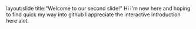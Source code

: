 layout:slide
title:"Welcome to our second slide!"
Hi i'm new here and hoping to find quick my way into github
I appreciate the interactive introduction here alot.

